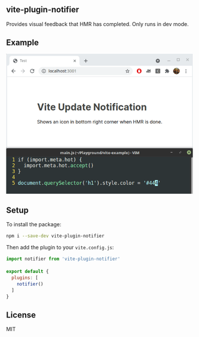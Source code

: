 vite-plugin-notifier
---------

Provides visual feedback that HMR has completed. Only runs in dev mode.

## Example

![example](https://github.com/joshnuss/vite-plugin-notifier/blob/master/example.gif?raw=true)

## Setup

To install the package:

```bash
npm i --save-dev vite-plugin-notifier
```

Then add the plugin to your `vite.config.js`:

```javascript
import notifier from 'vite-plugin-notifier'

export default {
  plugins: [
    notifier()
  ]
}
```

## License

MIT
